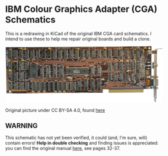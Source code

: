 # IBM Colour Graphics Adapter (CGA) Schematics

This is a redrawing in KiCad of the original IBM CGA card schematics.
I intend to use these to help me repair original boards and build a clone.

![IBM CGA](pics/CGA_board.png)

Original picture under CC BY-SA 4.0, found [here](https://en.wikipedia.org/wiki/Color_Graphics_Adapter#/media/File:IBM_Color_Graphics_Adapter.jpg)

## WARNING

This schematic has not yet been verified, it could (and, I'm sure, will) contain errors!
**Help in double checking** and finding issues is appreciated: you can find the original manual [here](docs/Color_Graphics_Adapter_-_Manual.pdf), 
see pages 32-37.


